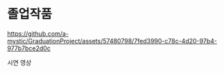# 졸업작품

https://github.com/a-mystic/GraduationProject/assets/57480798/7fed3990-c78c-4d20-97b4-977b7bce2d0c

시연 영상
